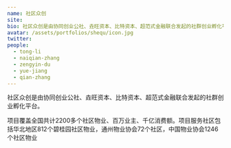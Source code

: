 ```yaml
---
name: 社区众创
site:
bio: 社区众创是由协同创业公社、垚旺资本、比特资本、超范式金融联合发起的社群创业孵化平台。
avatar: /assets/portfolios/shequ/icon.jpg
twitter: 
people:
  - tong-li
  - naiqian-zhang
  - zengyin-du
  - yue-jiang
  - qian-zhang
---
```

社区众创是由协同创业公社、垚旺资本、比特资本、超范式金融联合发起的社群创业孵化平台。

项目覆盖全国共计2200多个社区物业、百万业主、千亿消费额。项目服务社区包括华北地区812个碧桂园社区物业，通州物业协会72个社区，中国物业协会1246个社区物业
